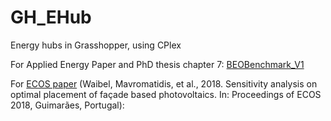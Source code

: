 # GH_EHub
Energy hubs in Grasshopper, using CPlex

For Applied Energy Paper and PhD thesis chapter 7: [BEOBenchmark_V1](../master/BEOBenchmark_V1)

For [ECOS paper](https://www.researchgate.net/publication/325949414_Sensitivity_analysis_on_optimal_placement_of_facade_based_photovoltaics) (Waibel, Mavromatidis, et al., 2018. Sensitivity analysis on optimal placement of façade based photovoltaics. In: Proceedings of ECOS 2018, Guimarães, Portugal):

